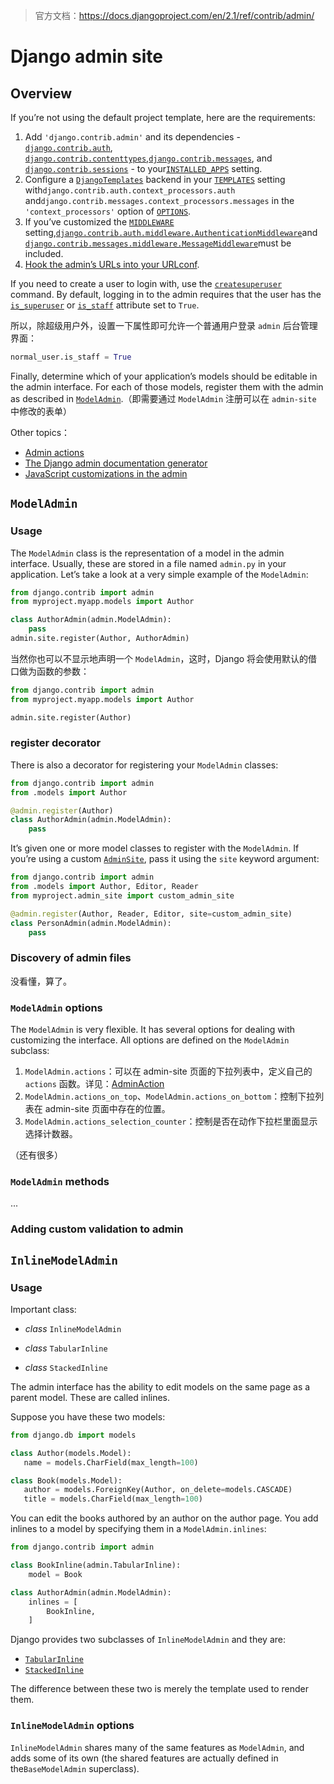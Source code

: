 > 官方文档：https://docs.djangoproject.com/en/2.1/ref/contrib/admin/

# Django admin site

## Overview

If you’re not using the default project template, here are the requirements:

1. Add `'django.contrib.admin'` and its dependencies -[`django.contrib.auth`](https://docs.djangoproject.com/en/2.1/topics/auth/#module-django.contrib.auth), [`django.contrib.contenttypes`](https://docs.djangoproject.com/en/2.1/ref/contrib/contenttypes/#module-django.contrib.contenttypes),[`django.contrib.messages`](https://docs.djangoproject.com/en/2.1/ref/contrib/messages/#module-django.contrib.messages), and [`django.contrib.sessions`](https://docs.djangoproject.com/en/2.1/topics/http/sessions/#module-django.contrib.sessions) - to your[`INSTALLED_APPS`](https://docs.djangoproject.com/en/2.1/ref/settings/#std:setting-INSTALLED_APPS) setting.
2. Configure a [`DjangoTemplates`](https://docs.djangoproject.com/en/2.1/topics/templates/#django.template.backends.django.DjangoTemplates) backend in your [`TEMPLATES`](https://docs.djangoproject.com/en/2.1/ref/settings/#std:setting-TEMPLATES) setting with`django.contrib.auth.context_processors.auth` and`django.contrib.messages.context_processors.messages` in the `'context_processors'` option of [`OPTIONS`](https://docs.djangoproject.com/en/2.1/ref/settings/#std:setting-TEMPLATES-OPTIONS).
3. If you’ve customized the [`MIDDLEWARE`](https://docs.djangoproject.com/en/2.1/ref/settings/#std:setting-MIDDLEWARE) setting,[`django.contrib.auth.middleware.AuthenticationMiddleware`](https://docs.djangoproject.com/en/2.1/ref/middleware/#django.contrib.auth.middleware.AuthenticationMiddleware)and [`django.contrib.messages.middleware.MessageMiddleware`](https://docs.djangoproject.com/en/2.1/ref/middleware/#django.contrib.messages.middleware.MessageMiddleware)must be included.
4. [Hook the admin’s URLs into your URLconf](https://docs.djangoproject.com/en/2.1/ref/contrib/admin/#hooking-adminsite-to-urlconf).

If you need to create a user to login with, use the [`createsuperuser`](https://docs.djangoproject.com/en/2.1/ref/django-admin/#django-admin-createsuperuser) command. By default, logging in to the admin requires that the user has the [`is_superuser`](https://docs.djangoproject.com/en/2.1/ref/contrib/auth/#django.contrib.auth.models.User.is_superuser) or [`is_staff`](https://docs.djangoproject.com/en/2.1/ref/contrib/auth/#django.contrib.auth.models.User.is_staff) attribute set to `True`.

所以，除超级用户外，设置一下属性即可允许一个普通用户登录 `admin` 后台管理界面：

```python
normal_user.is_staff = True
```

Finally, determine which of your application’s models should be editable in the admin interface. For each of those models, register them with the admin as described in [`ModelAdmin`](https://docs.djangoproject.com/en/2.1/ref/contrib/admin/#django.contrib.admin.ModelAdmin).（即需要通过 `ModelAdmin` 注册可以在 `admin-site` 中修改的表单）

Other topics：

- [Admin actions](https://docs.djangoproject.com/en/2.1/ref/contrib/admin/actions/)
- [The Django admin documentation generator](https://docs.djangoproject.com/en/2.1/ref/contrib/admin/admindocs/)
- [JavaScript customizations in the admin](https://docs.djangoproject.com/en/2.1/ref/contrib/admin/javascript/)

## `ModelAdmin`

### Usage

The `ModelAdmin` class is the representation of a model in the admin interface. Usually, these are stored in a file named `admin.py` in your application. Let’s take a look at a very simple example of the `ModelAdmin`:

```python
from django.contrib import admin
from myproject.myapp.models import Author

class AuthorAdmin(admin.ModelAdmin):
    pass
admin.site.register(Author, AuthorAdmin)
```

当然你也可以不显示地声明一个 `ModelAdmin`，这时，Django 将会使用默认的借口做为函数的参数：

```python
from django.contrib import admin
from myproject.myapp.models import Author

admin.site.register(Author)
```

### register decorator

There is also a decorator for registering your `ModelAdmin` classes:

```python
from django.contrib import admin
from .models import Author

@admin.register(Author)
class AuthorAdmin(admin.ModelAdmin):
    pass
```

It’s given one or more model classes to register with the `ModelAdmin`. If you’re using a custom [`AdminSite`](https://docs.djangoproject.com/en/2.1/ref/contrib/admin/#django.contrib.admin.AdminSite), pass it using the `site` keyword argument:

```python
from django.contrib import admin
from .models import Author, Editor, Reader
from myproject.admin_site import custom_admin_site

@admin.register(Author, Reader, Editor, site=custom_admin_site)
class PersonAdmin(admin.ModelAdmin):
    pass
```

### Discovery of admin files

没看懂，算了。

### `ModelAdmin` options

The `ModelAdmin` is very flexible. It has several options for dealing with customizing the interface. All options are defined on the `ModelAdmin` subclass:

1. `ModelAdmin.actions`：可以在 admin-site 页面的下拉列表中，定义自己的 `actions` 函数。详见：[AdminAction](https://docs.djangoproject.com/en/2.1/ref/contrib/admin/actions/)
2. `ModelAdmin.actions_on_top`、`ModelAdmin.actions_on_bottom`：控制下拉列表在 admin-site 页面中存在的位置。
3. `ModelAdmin.actions_selection_counter`：控制是否在动作下拉栏里面显示选择计数器。

（还有很多）

### `ModelAdmin` methods

...

### Adding custom validation to admin

## `InlineModelAdmin`

### Usage

Important class:

- *class* `InlineModelAdmin`

- *class* `TabularInline`

- *class* `StackedInline`

The admin interface has the ability to edit models on the same page as a parent model. These are called inlines.

Suppose you have these two models:

```python
from django.db import models

class Author(models.Model):
   name = models.CharField(max_length=100)

class Book(models.Model):
   author = models.ForeignKey(Author, on_delete=models.CASCADE)
   title = models.CharField(max_length=100)
```

You can edit the books authored by an author on the author page. You add inlines to a model by specifying them in a `ModelAdmin.inlines`:

```python
from django.contrib import admin

class BookInline(admin.TabularInline):
    model = Book

class AuthorAdmin(admin.ModelAdmin):
    inlines = [
        BookInline,
    ]
```

Django provides two subclasses of `InlineModelAdmin` and they are:

- [`TabularInline`](https://docs.djangoproject.com/en/2.1/ref/contrib/admin/#django.contrib.admin.TabularInline)
- [`StackedInline`](https://docs.djangoproject.com/en/2.1/ref/contrib/admin/#django.contrib.admin.StackedInline)

The difference between these two is merely the template used to render them.

### `InlineModelAdmin` options

`InlineModelAdmin` shares many of the same features as `ModelAdmin`, and adds some of its own (the shared features are actually defined in the`BaseModelAdmin` superclass). 

